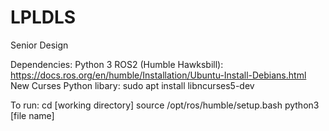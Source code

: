 # LPLDLS
Senior Design

Dependencies: 
Python 3
ROS2 (Humble Hawksbill): https://docs.ros.org/en/humble/Installation/Ubuntu-Install-Debians.html
New Curses Python libary: sudo apt install libncurses5-dev

To run: 
cd [working directory] 
source /opt/ros/humble/setup.bash
python3 [file name]
